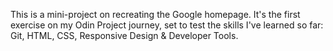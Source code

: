 This is a mini-project on recreating the Google homepage. 
It's the first exercise on my Odin Project journey, set to test the skills I've learned so far: Git, HTML, CSS, Responsive Design & Developer Tools. 